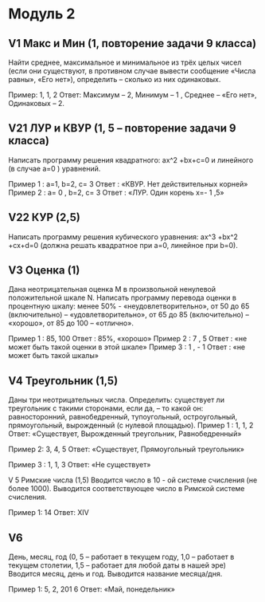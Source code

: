 # Модуль 2## V1 Макс и Мин (1, повторение задачи 9 класса)Найти среднее, максимальное и минимальное из трёх целых чисел (если они существуют, впротивном случае вывести сообщение «Числа равны», «Его нет»), определить – сколько из ниходинаковых.Пример: 1, 1, 2Ответ: Максимум – 2, Минимум – 1 , Среднее – «Его нет», Одинаковых – 2.## V21 ЛУР и КВУР (1, 5 – повторение задачи 9 класса)Написать программу решения квадратного: ax^2 +bx+c=0 и линейного (в случае a=0 ) уравнений.Пример 1 : a=1, b=2, c= 3 Ответ : «КВУР. Нет действительных корней»Пример 2 : a= 0 , b=2, c= 3 Ответ : «ЛУР. Один корень x=- 1 ,5»## V22 КУР (2,5)Написать программу решения кубического уравнения: ax^3 +bx^2 +cx+d=0 (должна решатьквадратное при a=0, линейное при b=0).## V3 Оценка (1)Дана неотрицательная оценка M в произвольной ненулевой положительной шкале N. Написатьпрограмму перевода оценки в процентную шкалу: менее 50% - «неудовлетворительно», от 50 до65 (включительно) – «удовлетворительно», от 65 до 85 (включительно) – «хорошо», от 85 до 100 –«отлично».Пример 1 : 85, 100 Ответ : 85%, «хорошо»Пример 2 : 7 , 5 Ответ : «не может быть такой оценки в этой шкале»Пример 3 : 1 , - 1 Ответ : «не может быть такой шкалы»## V4 Треугольник (1,5)Даны три неотрицательных числа. Определить: существует ли треугольник с такими сторонами,если да, – то какой он: равносторонний, равнобедренный, тупоугольный, остроугольный,прямоугольный, вырожденный (с нулевой площадью).Пример 1 : 1, 1, 2Ответ: «Существует, Вырожденный треугольник, Равнобедренный»Пример 2: 3, 4, 5 Ответ: «Существует, Прямоугольный треугольник»Пример 3 : 1, 1, 3 Ответ: «Не существует»V 5 Римские числа (1,5)Вводится число в 10 - ой системе счисления (не более 1000). Выводится соответствующее число вРимской системе счисления.Пример 1: 14Ответ: XIV## V6День, месяц, год (0, 5 – работает в текущем году, 1,0 – работает в текущем столетии, 1,5 –работает для любой даты в нашей эре)Вводится месяц, день и год. Выводится название месяца/дня.Пример 1: 5, 2, 201 6 Ответ: «Май, понедельник»